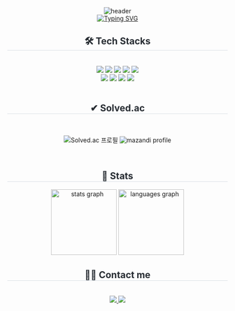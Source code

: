 <div align = "center">
     <img src="https://capsule-render.vercel.app/api?type=waving&color=gradient&customColorList=6&height=200&text=Jang%20Jong%20Won's%20GITHUB&fontSize=45&animation=twinkling&fontAlign=68&fontAlignY=36" alt="header">

</div>
<div align= "center">    
<a href="https://git.io/typing-svg"><img src="https://readme-typing-svg.demolab.com?font=Single+Day&size=30&pause=1000&color=F80CFB&width=435&lines=%EB%B6%80%EC%82%B0%EB%8C%80%ED%95%99%EA%B5%90+%ED%86%B5%EA%B3%84%ED%95%99%EA%B3%BC+%EC%9E%A5%EC%A2%85%EC%9B%90" alt="Typing SVG" /></a>
     
<br>
<div style="font-weight: 700; font-size: 15px; text-align: center; color: #282d33;">  </div> 
</div>
<div align= "center">
<h2 style="border-bottom: 1px solid #d8dee4; color: #282d33;"> 🛠️ Tech Stacks </h2> <br> 
<div style="margin: 0 auto; text-align: center;" align= "center"> <img src="https://img.shields.io/badge/Java-007396?style=for-the-badge&logo=Java&logoColor=white">
     <img src="https://img.shields.io/badge/Javascript-F7DF1E?style=for-the-badge&logo=Javascript&logoColor=white">
          <img src="https://img.shields.io/badge/Spring-6DB33F?style=for-the-badge&logo=Spring&logoColor=white">
          <img src="https://img.shields.io/badge/Spring Boot-6DB33F?style=for-the-badge&logo=Spring Boot&logoColor=white">
          <img src="https://img.shields.io/badge/Python-3776AB?style=for-the-badge&logo=Python&logoColor=white">
          <br/><img src="https://img.shields.io/badge/PyTorch-EE4C2C?style=for-the-badge&logo=PyTorch&logoColor=white">
          <img src="https://img.shields.io/badge/Tensorflow-FF6F00?style=for-the-badge&logo=Tensorflow&logoColor=white">
          <img src="https://img.shields.io/badge/MySQL-4479A1?style=for-the-badge&logo=MySQL&logoColor=white">
          <img src="https://img.shields.io/badge/MongoDB-47A248?style=for-the-badge&logo=MongoDB&logoColor=white">
      </div>
</div> <br>
<div align= "center">
<h2 style="border-bottom: 1px solid #d8dee4; color: #282d33;"> 
✔ Solved.ac </h2> <br> 
        
![Solved.ac 프로필](http://mazassumnida.wtf/api/v2/generate_badge?boj=wkdwhd7598)
![mazandi profile](http://mazandi.herokuapp.com/api?handle=wkdwhd7598&theme=warm)

</div><br>
<div align= "center"> 
<h2 style="border-bottom: 1px solid #d8dee4; color: #282d33;"> 🏅 Stats </h2> <div align= "center">  <img src="https://github-readme-stats.vercel.app/api?username=jangjongwon&hide_title=false&hide_rank=true&show_icons=true&include_all_commits=true&count_private=true&disable_animations=false&theme=dracula&locale=en&hide_border=false" height="150" alt="stats graph"  />
<img src="https://github-readme-stats.vercel.app/api/top-langs?username=solar&locale=en&hide_title=false&layout=compact&card_width=320&langs_count=5&theme=dracula&hide_border=false" height="150" alt="languages graph"  /> </div> 
<div align= "center">
<h2 style="border-bottom: 1px solid #d8dee4; color: #282d33;"> 🧑‍💻 Contact me </h2> <br> 
<div align= "center"> <a href=https://www.instagram.com/jangjong__/> <img src="https://img.shields.io/badge/Instagram-E4405F?style=for-the-badge&logo=Instagram&logoColor=white&link=https://www.instagram.com/jangjong__"> </a>
     <a href=mailto:https://www.wkdwhd7598@gmail.com> <img src="https://img.shields.io/badge/Gmail-EA4335?style=for-the-badge&logo=Gmail&logoColor=white&link=mailto:https://www.wkdwhd7598@gmail.com"> </a>
      </div>  <br> 
<div align= "center">  </div> 
</div>
</div>
